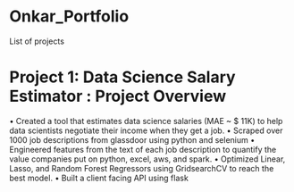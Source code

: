 # Onkar_Portfolio
List of projects

# Project 1: Data Science Salary Estimator : Project Overview 

• Created a tool that estimates data science salaries (MAE ~ $ 11K) to help data scientists negotiate their income when they get a job.
•	Scraped over 1000 job descriptions from glassdoor using python and selenium
•	Engineered features from the text of each job description to quantify the value companies put on python, excel, aws, and spark.
•	Optimized Linear, Lasso, and Random Forest Regressors using GridsearchCV to reach the best model.
•	Built a client facing API using flask

